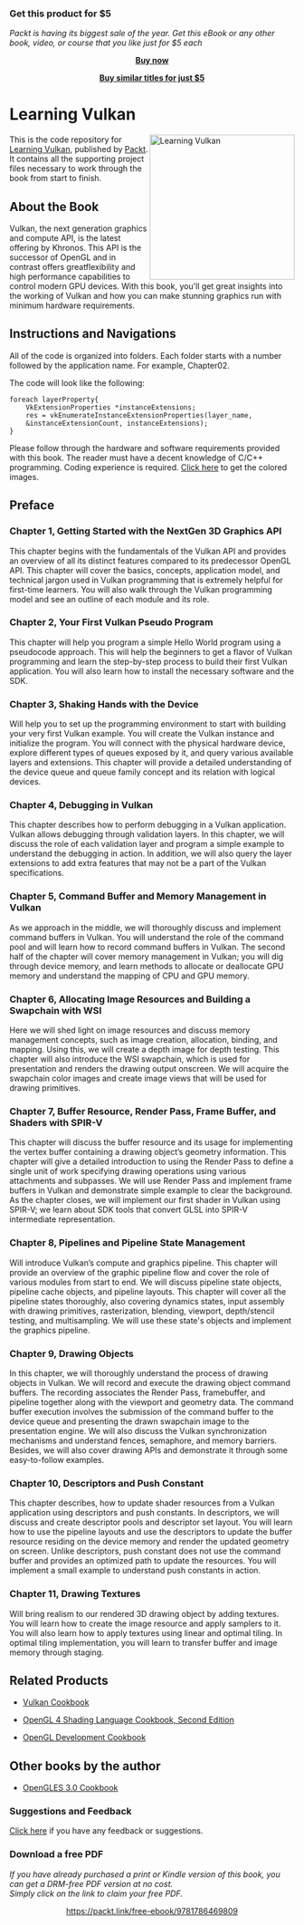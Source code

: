 
### Get this product for $5

<i>Packt is having its biggest sale of the year. Get this eBook or any other book, video, or course that you like just for $5 each</i>


<b><p align='center'>[Buy now](https://packt.link/9781786469809)</p></b>


<b><p align='center'>[Buy similar titles for just $5](https://subscription.packtpub.com/search)</p></b>


# Learning Vulkan

<img src="./images/LearningVulkan.PNG" alt="Learning Vulkan" height="256px" align="right">

This is the code repository for [Learning Vulkan](https://www.packtpub.com/application-development/learning-vulkan?utm_source=github&utm_medium=repository&utm_campaign=9781786469809), published by [Packt](www.packtpub.com). It contains all the supporting project files necessary to work through the book from start to finish.

## About the Book
Vulkan, the next generation graphics and compute API, is the latest offering by Khronos. This API is the successor of OpenGL and in contrast offers greatflexibility and high performance capabilities to control modern GPU devices. With this book, you'll get great insights into the working of Vulkan and how you can make stunning graphics run with minimum hardware requirements.

## Instructions and Navigations
All of the code is organized into folders. Each folder starts with a number followed by the application name. For example, Chapter02.



The code will look like the following:
```
foreach layerProperty{
	VkExtensionProperties *instanceExtensions;
	res = vkEnumerateInstanceExtensionProperties(layer_name,
	&instanceExtensionCount, instanceExtensions);
}
```
Please follow through the hardware and software requirements provided with this book. The reader must have a decent knowledge of C/C++ programming. Coding experience is required.
[Click here](https://www.packtpub.com/sites/default/files/downloads/LearningVulkan_ColorImages.pdf) to get the colored images.

## Preface

### Chapter 1, Getting Started with the NextGen 3D Graphics API

This chapter begins with the fundamentals of the Vulkan API and provides an overview of all its distinct features compared to its predecessor OpenGL API. This chapter will cover the basics, concepts, application model, and technical jargon used in Vulkan programming that is extremely helpful for first-time learners. You will also walk through the Vulkan programming model and see an outline of each module and its role.

### Chapter 2, Your First Vulkan Pseudo Program

This chapter will help you program a simple Hello World program using a pseudocode approach. This will help the beginners to get a flavor of Vulkan programming and learn the step-by-step process to build their first Vulkan application. You will also learn how to install the necessary software and the SDK.

### Chapter 3, Shaking Hands with the Device

Will help you to set up the programming environment to start with building your very first Vulkan example. You will create the Vulkan instance and initialize the program. You will connect with the physical hardware device, explore different types of queues exposed by it, and query various available layers and extensions. This chapter will provide a detailed understanding of the device queue and queue family concept and its relation with logical devices.

### Chapter 4, Debugging in Vulkan

This chapter describes how to perform debugging in a Vulkan application. Vulkan allows debugging through validation layers. In this chapter, we will discuss the role of each validation layer and program a simple example to understand the debugging in action. In addition, we will also query the layer extensions to add extra features that may not be a part of the Vulkan specifications.

### Chapter 5, Command Buffer and Memory Management in Vulkan

As we approach in the middle, we will thoroughly discuss and implement command buffers in Vulkan. You will understand the role of the command pool and will learn how to record command buffers in Vulkan. The second half of the chapter will cover memory management in Vulkan; you will dig through device memory, and learn methods to allocate or deallocate GPU memory and understand the mapping of CPU and GPU memory.

### Chapter 6, Allocating Image Resources and Building a Swapchain with WSI

Here we will shed light on image resources and discuss memory management concepts, such as image creation, allocation, binding, and mapping. Using this, we will create a depth image for depth testing. This chapter will also introduce the WSI swapchain, which is used for presentation and renders the drawing output onscreen. We will acquire the swapchain color images and create image views that will be used for drawing primitives.

### Chapter 7, Buffer Resource, Render Pass, Frame Buffer, and Shaders with SPIR-V

This chapter will discuss the buffer resource and its usage for implementing the vertex buffer containing a drawing object’s geometry information. This chapter will give a detailed introduction to using the Render Pass to define a single unit of work specifying drawing operations using various attachments and subpasses. We will use Render Pass and implement frame buffers in Vulkan and demonstrate simple example to clear the background. As the chapter closes, we will implement our first shader in Vulkan using SPIR-V; we learn about SDK tools that convert GLSL into SPIR-V intermediate representation.

### Chapter 8, Pipelines and Pipeline State Management

Will introduce Vulkan’s compute and graphics pipeline. This chapter will provide an overview of the graphic pipeline flow and cover the role of various modules from start to end. We will discuss pipeline state objects, pipeline cache objects, and pipeline layouts. This chapter will cover all the pipeline states thoroughly, also covering dynamics states, input assembly with drawing primitives, rasterization, blending, viewport, depth/stencil testing, and multisampling. We will use these state's objects and implement the graphics pipeline.

### Chapter 9, Drawing Objects

In this chapter, we will thoroughly understand the process of drawing objects in Vulkan. We will record and execute the drawing object command buffers. The recording associates the Render Pass, framebuffer, and pipeline together along with the viewport and geometry data. The command buffer execution involves the submission of the command buffer to the device queue and presenting the drawn swapchain image to the presentation engine. We will also discuss the Vulkan synchronization mechanisms and understand fences, semaphore, and memory barriers. Besides, we will also cover drawing APIs and demonstrate it through some easy-to-follow examples.

### Chapter 10, Descriptors and Push Constant

This chapter describes, how to update shader resources from a Vulkan application using descriptors and push constants. In descriptors, we will discuss and create descriptor pools and descriptor set layout. You will learn how to use the pipeline layouts and use the descriptors to update the buffer resource residing on the device memory and render the updated geometry on screen. Unlike descriptors, push constant does not use the command buffer and provides an optimized path to update the resources. You will implement a small example to understand push constants in action.

### Chapter 11, Drawing Textures

Will bring realism to our rendered 3D drawing object by adding textures. You will learn how to create the image resource and apply samplers to it. You will also learn how to apply textures using linear and optimal tiling. In optimal tiling implementation, you will learn to transfer buffer and image memory through staging.

## Related Products
* [Vulkan Cookbook](https://www.packtpub.com/game-development/vulkan-cookbook?utm_source=github&utm_medium=repository&utm_campaign=9781786468154)

* [OpenGL 4 Shading Language Cookbook, Second Edition](https://www.packtpub.com/game-development/opengl-4-shading-language-cookbook-second-edition?utm_source=github&utm_medium=repository&utm_campaign=9781782167020)

* [OpenGL Development Cookbook](https://www.packtpub.com/game-development/opengl-development-cookbook?utm_source=github&utm_medium=repository&utm_campaign=9781849695046)

## Other books by the author
* [OpenGLES 3.0 Cookbook](https://www.packtpub.com/application-development/opengl-es-30-cookbook)

### Suggestions and Feedback
[Click here](https://docs.google.com/forms/d/e/1FAIpQLSe5qwunkGf6PUvzPirPDtuy1Du5Rlzew23UBp2S-P3wB-GcwQ/viewform) if you have any feedback or suggestions.
### Download a free PDF

 <i>If you have already purchased a print or Kindle version of this book, you can get a DRM-free PDF version at no cost.<br>Simply click on the link to claim your free PDF.</i>
<p align="center"> <a href="https://packt.link/free-ebook/9781786469809">https://packt.link/free-ebook/9781786469809 </a> </p>